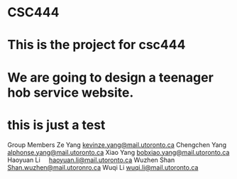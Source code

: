 # CSC444
# This is the project for csc444
# We are going to design a teenager hob service website.
# this is just a test
Group Members
Ze Yang        kevinze.yang@mail.utoronto.ca
Chengchen Yang alphonse.yang@mail.utoronto.ca
Xiao Yang      bobxiao.yang@mail.utoronto.ca
Haoyuan Li     haoyuan.li@mail.utoronto.ca
Wuzhen Shan    Shan.wuzhen@mail.utoronro.ca
Wuqi Li        wuqi.li@mail.utoronto.ca 
